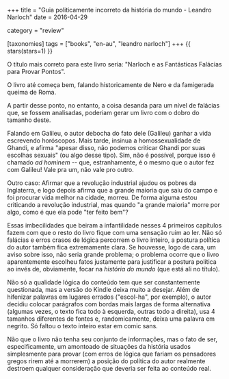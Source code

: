 +++
title = "Guia politicamente incorreto da história do mundo - Leandro Narloch"
date = 2016-04-29

category = "review"

[taxonomies]
tags = ["books", "en-au", "leandro narloch"]
+++
{{ stars(stars=1) }}

O título mais correto para este livro seria: "Narloch e as Fantásticas Falácias para Provar Pontos".

O livro até começa bem, falando historicamente de Nero e da famigerada queima de Roma. 

A partir desse ponto, no entanto, a coisa desanda para um nível de falácias que, se fossem analisadas, poderiam gerar um livro com o dobro do tamanho deste.

Falando em Galileu, o autor debocha do fato dele (Galileu) ganhar a vida escrevendo horóscopos. Mais tarde, insinua a homossexualidade de Ghandi, e afirma "apesar disso, não podemos criticar Ghandi por suas escolhas sexuais" (ou algo desse tipo). Sim, não é possível, porque isso é chamado *ad hominem* -- que, estranhamente, é o mesmo que o autor fez com Galileu! Vale pra um, não vale pro outro.

Outro caso: Afirmar que a revolução industrial ajudou os pobres da Inglaterra, e logo depois afirma que a grande maioria que saiu do campo e foi procurar vida melhor na cidade, morreu. De forma alguma estou criticando a revolução industrial, mas quando "a grande maioria" morre por algo, como é que ela pode "ter feito bem"?

Essas imbecilidades que beiram a infantilidade nesses 4 primeiros capítulos fazem com que o resto do livro fique com uma sensação ruim ao ler. Não só falácias e erros crasos de lógica percorrem o livro inteiro, a postura política do autor também fica extremamente clara. Se houvesse, logo de cara, um aviso sobre isso, não seria grande problema; o problema ocorre que o livro aparentemente escolheu fatos justamente para justificar a postura política ao invés de, obviamente, focar na *história do mundo* (que está ali no título).

Não só a qualidade lógica do conteúdo tem que ser constantemente questionada, mas a versão do Kindle deixa muito a desejar. Além de hifenizar palavras em lugares errados ("escol-ha", por exemplo), o autor decidiu colocar parágrafos com bordas mais largas de forma alternativa (algumas vezes, o texto fica todo à esquerda, outras todo a direita), usa 4 tamanhos diferentes de fontes e, randomicamente, deixa uma palavra em negrito. Só faltou o texto inteiro estar em comic sans.

Não que o livro não tenha seu conjunto de informações, mas o fato de ser, especificamente, um amontoado de situações da história usados simplesmente para provar (com erros de lógica que fariam os pensadores gregos rirem até a morrerem) a posição do política do autor realmente destroem qualquer consideração que deveria ser feita ao conteúdo real.